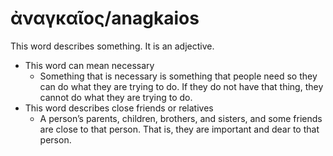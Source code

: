 # ἀναγκαῖος/anagkaios
This word describes something. It is an adjective.
* This word can mean necessary
    * Something that is necessary is something that people need so they can do what they are trying to do. If they do not have that thing, they cannot do what they are trying to do.
* This word describes close friends or relatives
    * A person’s parents, children, brothers, and sisters, and some friends are close to that person. That is, they are important and dear to that person.
